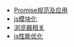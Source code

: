 * [Promise规范及应用](zhaowa/01.promise/promise.md)
* [js模块化](zhaowa/02.js模块化/module.md)
* [浏览器相关](zhaowa/03.浏览器相关/chrome.md)
* [js性能优化](zhaowa/04.js性能优化/performance.md)